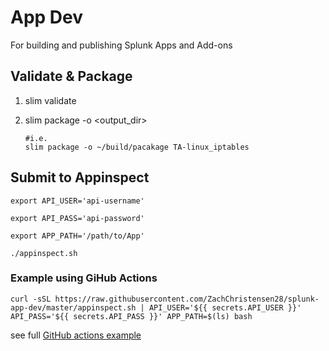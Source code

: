 # App Dev

For building and publishing Splunk Apps and Add-ons

## Validate & Package

1. slim validate <package>
1. slim package -o <output_dir> <package>

    ```shell
    #i.e.
    slim package -o ~/build/pacakage TA-linux_iptables
    ```

## Submit to Appinspect

```shell
export API_USER='api-username'

export API_PASS='api-password'

export APP_PATH='/path/to/App'

./appinspect.sh
```

### Example using GiHub Actions

```shell
curl -sSL https://raw.githubusercontent.com/ZachChristensen28/splunk-app-dev/master/appinspect.sh | API_USER='${{ secrets.API_USER }}' API_PASS='${{ secrets.API_PASS }}' APP_PATH=$(ls) bash
```

see full [GitHub actions example](https://github.com/ZachChristensen28/splunk-github-wfa/blob/main/.github/workflows/appinspect.yml)
